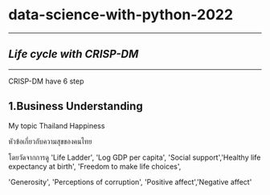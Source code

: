 # data-science-with-python-2022
------
## _Life cycle with CRISP-DM_
-----



CRISP-DM have 6 step

## 1.Business Understanding

My topic Thailand Happiness

หัวข้อเกี่ยวกับความสุขของคนไทย 

โดยวัดจากการดู 
'Life Ladder', 'Log GDP per capita', 'Social support','Healthy life expectancy at birth', 'Freedom to make life choices',


'Generosity', 'Perceptions of corruption', 'Positive affect','Negative affect'





